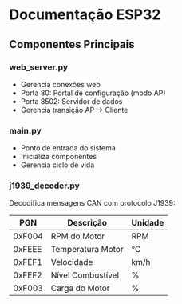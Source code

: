 # Documentação ESP32

## Componentes Principais

### web_server.py
- Gerencia conexões web
- Porta 80: Portal de configuração (modo AP)
- Porta 8502: Servidor de dados
- Gerencia transição AP -> Cliente

### main.py
- Ponto de entrada do sistema
- Inicializa componentes
- Gerencia ciclo de vida

### j1939_decoder.py
Decodifica mensagens CAN com protocolo J1939:

| PGN    | Descrição          | Unidade |
|--------|-------------------|---------|
| 0xF004 | RPM do Motor      | RPM     |
| 0xFEEE | Temperatura Motor | °C      |
| 0xFEF1 | Velocidade       | km/h    |
| 0xFEF2 | Nível Combustível| %       |
| 0xF003 | Carga do Motor   | %       | 